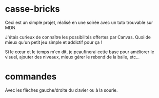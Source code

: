# casse-bricks

Ceci est un simple projet, réalisé en une soirée avec un tuto trouvable sur MDN.

J'étais curieux de connaître les possibilités offertes par Canvas.
Quoi de mieux qu'un petit jeu simple et addictif pour ça !

Si le cœur et le temps m'en dit, je peaufinerai cette base pour améliorer le visuel, ajouter des niveaux, mieux gérer le rebond de la balle, etc...

# commandes

Avec les flèches gauche/droite du clavier ou à la sourie.